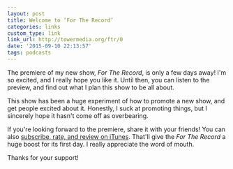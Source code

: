 ```yaml
---
layout: post
title: Welcome to ‘For The Record’
categories: links
custom_type: link
link_url: http://towermedia.org/ftr/0
date: '2015-09-10 22:13:57'
tags: podcasts
---
```

The premiere of my new show, *For The Record*, is only a few days away! I'm so excited, and I really hope you like it. Until then, you can listen to the preview, and find out what I plan this show to be all about.

This show has been a huge experiment of how to promote a new show, and get people excited about it. Honestly, I suck at promoting things, but I sincerely hope it hasn't come off as overbearing.

If you're looking forward to the premiere, share it with your friends! You can also [subscribe, rate, and review on iTunes](https://itunes.apple.com/us/podcast/for-the-record/id1038747801?mt=2). That'll give the *For The Record* a huge boost for its first day. I really appreciate the word of mouth.

Thanks for your support!
